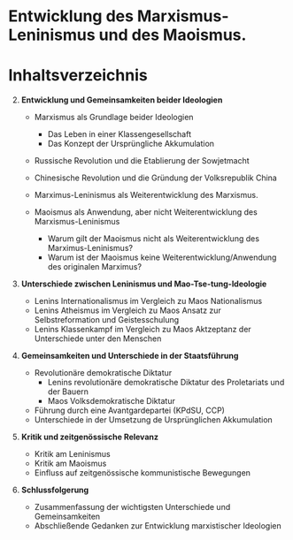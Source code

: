 # Entwicklung des Marxismus-Leninismus und des Maoismus.

# Inhaltsverzeichnis


2. **Entwicklung und Gemeinsamkeiten beider Ideologien**
   - Marxismus als Grundlage beider Ideologien
      - Das Leben in einer Klassengesellschaft
      - Das Konzept der Ursprüngliche Akkumulation

   - Russische Revolution und die Etablierung der Sowjetmacht
   - Chinesische Revolution und die Gründung der Volksrepublik China

   - Marximus-Leninismus als Weiterentwicklung des Marxismus.
   - Maoismus als Anwendung, aber nicht Weiterentwicklung des Marxismus-Leninismus
      - Warum gilt der Maoismus nicht als Weiterentwicklung des Marximus-Leninismus?
      - Warum ist der Maoismus keine Weiterentwicklung/Anwendung des originalen Marximus?

5. **Unterschiede zwischen Leninismus und Mao-Tse-tung-Ideologie**
     - Lenins Internationalismus im Vergleich zu Maos Nationalismus
     - Lenins Atheismus im Vergleich zu Maos Ansatz zur Selbstreformation und Geistesschulung
     - Lenins Klassenkampf im Vergleich zu Maos Aktzeptanz der Unterschiede unter den Menschen

4. **Gemeinsamkeiten und Unterschiede in der Staatsführung**
   - Revolutionäre demokratische Diktatur
     - Lenins revolutionäre demokratische Diktatur des Proletariats und der Bauern
     - Maos Volksdemokratische Diktatur
   - Führung durch eine Avantgardepartei (KPdSU, CCP)
   - Unterschiede in der Umsetzung de Ursprünglichen Akkumulation


6. **Kritik und zeitgenössische Relevanz**
   - Kritik am Leninismus
   - Kritik am Maoismus
   - Einfluss auf zeitgenössische kommunistische Bewegungen

7. **Schlussfolgerung**
   - Zusammenfassung der wichtigsten Unterschiede und Gemeinsamkeiten
   - Abschließende Gedanken zur Entwicklung marxistischer Ideologien
